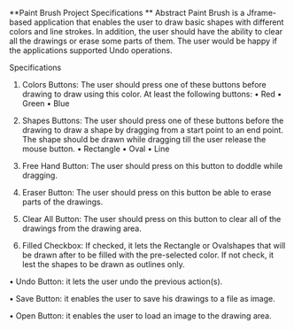 **Paint Brush Project Specifications 
**
Abstract 
Paint Brush is a Jframe-based application that enables the user to draw basic shapes with 
different colors and line strokes. In addition, the user should have the ability to clear all the 
drawings or erase some parts of them. The user would be happy if the applications 
supported Undo operations.

Specifications 
  1. Colors Buttons: The user should press one of these buttons before drawing to draw 
  using this color. 
  At least the following buttons: 
  • Red 
  • Green 
  • Blue

  3. Shapes Buttons: The user should press one of these buttons before the drawing to 
  draw a shape by dragging from a start point to an end point. The shape should be 
  drawn while dragging till the user release the mouse button. 
  • Rectangle 
  • Oval 
  • Line

  5. Free Hand Button: The user should press on this button to doddle while dragging. 
  
  6. Eraser Button: The user should press on this button be able to erase parts of the 
  drawings. 
  
  7. Clear All Button: The user should press on this button to clear all of the drawings 
  from the drawing area. 
  
  8. Filled Checkbox: If checked, it lets the Rectangle or Ovalshapes that will be drawn 
  after to be filled with the pre-selected color. If not check, it lest the shapes to be 
  drawn as outlines only.

• Undo Button: it lets the user undo the previous action(s). 

• Save Button: it enables the user to save his drawings to a file as image. 

• Open Button: it enables the user to load an image to the drawing area.
